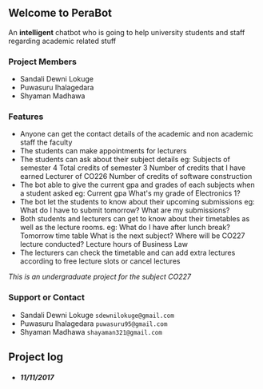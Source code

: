 ## Welcome to PeraBot

An **intelligent** chatbot who is going to help university students and staff regarding academic related stuff

### Project Members

- Sandali Dewni Lokuge
- Puwasuru Ihalagedara 
- Shyaman Madhawa

### Features

- Anyone can get the contact details of the academic and non academic staff the faculty
- The students can make appointments for lecturers
- The students can ask about their subject details 
eg: Subjects of semester 4
    Total credits of semester 3
    Number of credits that I have earned
    Lecturer of CO226
    Number of credits of software construction
- The bot able to give the current gpa and grades of each subjects when a student asked
eg: Current gpa
    What's my grade of Electronics 1?
- The bot let the students to know about their upcoming submissions
eg: What do I have to submit tomorrow?
    What are my submissions?
- Both students and lecturers can get to know about their timetables as well as the lecture rooms.
eg: What do I have after lunch break?
    Tomorrow time table 
    What is the next subject?
    Where will be CO227 lecture conducted?
    Lecture hours of Business Law
- The lecturers can check the timetable and can add extra lectures according to free lecture slots or cancel lectures

_This is an undergraduate project for the subject CO227_

### Support or Contact

- Sandali Dewni Lokuge    `sdewnilokuge@gmail.com `
- Puwasuru Ihalagedara    `puwasuru95@gmail.com `
- Shyaman Madhawa         `shayaman321@gmail.com`





## Project log

- ##### 11/11/2017
